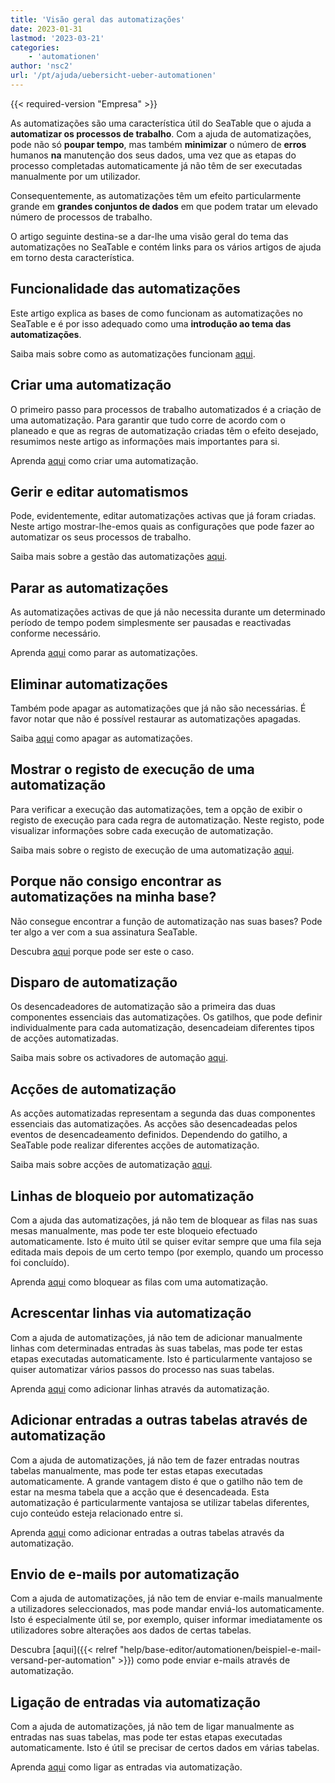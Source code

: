 ```yaml
---
title: 'Visão geral das automatizações'
date: 2023-01-31
lastmod: '2023-03-21'
categories:
    - 'automationen'
author: 'nsc2'
url: '/pt/ajuda/uebersicht-ueber-automationen'
---
```


{{< required-version "Empresa" >}}

As automatizações são uma característica útil do SeaTable que o ajuda a **automatizar os processos de trabalho**. Com a ajuda de automatizações, pode não só **poupar tempo**, mas também **minimizar** o número de **erros** humanos **na** manutenção dos seus dados, uma vez que as etapas do processo completadas automaticamente já não têm de ser executadas manualmente por um utilizador.

Consequentemente, as automatizações têm um efeito particularmente grande em **grandes conjuntos de dados** em que podem tratar um elevado número de processos de trabalho.

O artigo seguinte destina-se a dar-lhe uma visão geral do tema das automatizações no SeaTable e contém links para os vários artigos de ajuda em torno desta característica.

## Funcionalidade das automatizações

Este artigo explica as bases de como funcionam as automatizações no SeaTable e é por isso adequado como uma **introdução ao tema das automatizações**.

Saiba mais sobre como as automatizações funcionam [aqui](https://seatable.io/pt/docs/arbeiten-mit-automationen/funktionsweise-von-automationen/).

## Criar uma automatização

O primeiro passo para processos de trabalho automatizados é a criação de uma automatização. Para garantir que tudo corre de acordo com o planeado e que as regras de automatização criadas têm o efeito desejado, resumimos neste artigo as informações mais importantes para si.

Aprenda [aqui](https://seatable.io/pt/docs/arbeiten-mit-automationen/anlegen-einer-automation/) como criar uma automatização.

## Gerir e editar automatismos

Pode, evidentemente, editar automatizações activas que já foram criadas. Neste artigo mostrar-lhe-emos quais as configurações que pode fazer ao automatizar os seus processos de trabalho.

Saiba mais sobre a gestão das automatizações [aqui](https://seatable.io/pt/docs/arbeiten-mit-automationen/automationen-verwalten-und-bearbeiten/).

## Parar as automatizações

As automatizações activas de que já não necessita durante um determinado período de tempo podem simplesmente ser pausadas e reactivadas conforme necessário.

Aprenda [aqui](https://seatable.io/pt/docs/arbeiten-mit-automationen/automationen-stoppen/) como parar as automatizações.

## Eliminar automatizações

Também pode apagar as automatizações que já não são necessárias. É favor notar que não é possível restaurar as automatizações apagadas.

Saiba [aqui](https://seatable.io/pt/docs/arbeiten-mit-automationen/automationen-loeschen/) como apagar as automatizações.

## Mostrar o registo de execução de uma automatização

Para verificar a execução das automatizações, tem a opção de exibir o registo de execução para cada regra de automatização. Neste registo, pode visualizar informações sobre cada execução de automatização.

Saiba mais sobre o registo de execução de uma automatização [aqui](https://seatable.io/pt/docs/arbeiten-mit-automationen/ausfuehrungslog-einer-automation-anzeigen/).

## Porque não consigo encontrar as automatizações na minha base?

Não consegue encontrar a função de automatização nas suas bases? Pode ter algo a ver com a sua assinatura SeaTable.

Descubra [aqui](https://seatable.io/pt/docs/arbeiten-mit-automationen/warum-finde-ich-in-meiner-base-die-automationen-nicht/) porque pode ser este o caso.

## Disparo de automatização

Os desencadeadores de automatização são a primeira das duas componentes essenciais das automatizações. Os gatilhos, que pode definir individualmente para cada automatização, desencadeiam diferentes tipos de acções automatizadas.

Saiba mais sobre os activadores de automação [aqui](https://seatable.io/pt/docs/arbeiten-mit-automationen/automations-trigger/).

## Acções de automatização

As acções automatizadas representam a segunda das duas componentes essenciais das automatizações. As acções são desencadeadas pelos eventos de desencadeamento definidos. Dependendo do gatilho, a SeaTable pode realizar diferentes acções de automatização.

Saiba mais sobre acções de automatização [aqui](https://seatable.io/pt/docs/arbeiten-mit-automationen/automations-aktionen/).

## Linhas de bloqueio por automatização

Com a ajuda das automatizações, já não tem de bloquear as filas nas suas mesas manualmente, mas pode ter este bloqueio efectuado automaticamente. Isto é muito útil se quiser evitar sempre que uma fila seja editada mais depois de um certo tempo (por exemplo, quando um processo foi concluído).

Aprenda [aqui](https://seatable.io/pt/docs/beispiele-fuer-automationen/zeilen-per-automation-sperren/) como bloquear as filas com uma automatização.

## Acrescentar linhas via automatização

Com a ajuda de automatizações, já não tem de adicionar manualmente linhas com determinadas entradas às suas tabelas, mas pode ter estas etapas executadas automaticamente. Isto é particularmente vantajoso se quiser automatizar vários passos do processo nas suas tabelas.

Aprenda [aqui](https://seatable.io/pt/docs/beispiel-automationen/zeilen-per-automation-hinzufuegen/) como adicionar linhas através da automatização.

## Adicionar entradas a outras tabelas através de automatização

Com a ajuda de automatizações, já não tem de fazer entradas noutras tabelas manualmente, mas pode ter estas etapas executadas automaticamente. A grande vantagem disto é que o gatilho não tem de estar na mesma tabela que a acção que é desencadeada. Esta automatização é particularmente vantajosa se utilizar tabelas diferentes, cujo conteúdo esteja relacionado entre si.

Aprenda [aqui](https://seatable.io/pt/docs/beispiel-automationen/eintraege-in-andere-tabellen-per-automation-hinzufuegen/) como adicionar entradas a outras tabelas através da automatização.

## Envio de e-mails por automatização

Com a ajuda de automatizações, já não tem de enviar e-mails manualmente a utilizadores seleccionados, mas pode mandar enviá-los automaticamente. Isto é especialmente útil se, por exemplo, quiser informar imediatamente os utilizadores sobre alterações aos dados de certas tabelas.

Descubra [aqui]({{< relref "help/base-editor/automationen/beispiel-e-mail-versand-per-automation" >}}) como pode enviar e-mails através de automatização.

## Ligação de entradas via automatização

Com a ajuda de automatizações, já não tem de ligar manualmente as entradas nas suas tabelas, mas pode ter estas etapas executadas automaticamente. Isto é útil se precisar de certos dados em várias tabelas.

Aprenda [aqui](https://seatable.io/pt/docs/beispiele-fuer-automationen/verlinken-von-eintraegen-per-automation/) como ligar as entradas via automatização.
